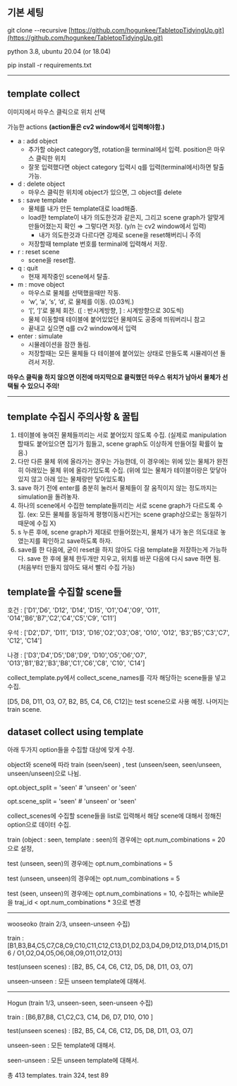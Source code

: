 
## 기본 세팅

git clone --recursive [https://github.com/hogunkee/TabletopTidyingUp.git](https://github.com/hogunkee/TabletopTidyingUp.git)

python 3.8, ubuntu 20.04 (or 18.04)

pip install -r requirements.txt

---

## template collect


이미지에서 마우스 클릭으로 위치 선택

가능한 actions **(action들은 cv2 window에서 입력해야함.)**

- a : add object
    - 추가할 object category명, rotation을 terminal에서 입력. position은 마우스 클릭한 위치
    - 잘못 입력했다면 object category 입력시 q를 입력(terminal에서)하면 탈출 가능.
- d : delete object
    - 마우스 클릭한 위치에 object가 있으면, 그 object를 delete
- s : save template
    - 물체를 내가 만든 template대로 load해줌.
    - load한 template이 내가 의도한것과 같은지, 그리고 scene graph가 알맞게 만들어졌는지 확인 ⇒ 그렇다면 저장. (y/n 는 cv2 window에서 입력)
        - 내가 의도한것과 다르다면 강제로 scene을 reset해버리니 주의
    - 저장할때 template 번호를 terminal에 입력해서 저장.
- r : reset scene
    - scene을 reset함.
- q : quit
    - 현재 제작중인 scene에서 탈출.
- m : move object
    - 마우스로 물체를 선택했을때만 작동.
    - ‘w’, ‘a’, ‘s’, ‘d’, 로 물체를 이동. (0.03씩.)
    - ‘[’, ‘]’로 물체 회전. ([ : 반시계방향, ] : 시계방향으로 30도씩)
    - 물체 이동할때 테이블에 붙어있었던 물체여도 공중에 띄워버리니 참고
    - 끝내고 싶으면 q를 cv2 window에서 입력
- enter : simulate
    - 시뮬레이션을 잠깐 돌림.
    - 저장할때는 모든 물체들 다 테이블에 붙어있는 상태로 만들도록 시뮬레이션 돌려서 저장.

**마우스 클릭을 하지 않으면 이전에 마지막으로 클릭했던 마우스 위치가 남아서 물체가 선택될 수 있으니 주의!**

---

## template 수집시 주의사항 & 꿀팁


1. 테이블에 놓여진 물체들끼리는 서로 붙어있지 않도록 수집. (실제로 manipulation할때도 붙어있으면 집기가 힘들고, scene graph도 이상하게 만들어질 확률이 높음.)
2. 다만 다른 물체 위에 올라가는 경우는 가능한데, 이 경우에는 위에 있는 물체가 완전히 아래있는 물체 위에 올라가있도록 수집. (위에 있는 물체가 테이블이랑은 맞닿아 있지 않고 아래 있는 물체랑만 닿아있도록)
3. save 하기 전에 enter를 충분히 눌러서 물체들이 잘 움직이지 않는 정도까지는 simulation을 돌려놓자.
4. 하나의 scene에서 수집한 template들끼리는 서로 scene graph가 다르도록 수집. (ex: 모든 물체를 동일하게 평행이동시킨거는 scene graph상으로는 동일하기 때문에 수집 X)
5. s 누른 후에, scene graph가 제대로 만들어졌는지, 물체가 내가 놓은 의도대로 놓였는지를 확인하고 save하도록 하자.
6. save를 한 다음에, 굳이 reset을 하지 않아도 다음 template을 저장하는게 가능하다. save 한 후에 물체 한두개만 지우고, 위치를 바꾼 다음에 다시 save 하면 됨. (처음부터 만들지 않아도 돼서 빨리 수집 가능)

## template을 수집할 scene들

호건 : ['D1','D6', 'D12', 'D14', 'D15', 'O1','O4','O9', 'O11', 'O14','B6','B7','C2','C4','C5','C9', 'C11']

우석 : ['D2','D7', 'D11', 'D13', 'D16','O2','O3','O8', 'O10', 'O12', 'B3','B5','C3','C7', 'C12', 'C14']

나경 : ['D3','D4','D5','D8','D9', 'D10','O5','O6','O7', 'O13','B1','B2','B3','B8','C1','C6','C8', 'C10', 'C14']

collect_template.py에서 collect_scene_names를 각자 해당하는 scene들을 넣고 수집.

[D5, D8, D11, O3, O7, B2, B5, C4, C6, C12]는 test scene으로 사용 예정. 나머지는 train scene.


## dataset collect using template
아래 두가지 option들을 수집할 대상에 맞게 수정.

object와 scene에 따라 train (seen/seen) , test (unseen/seen, seen/unseen, unseen/unseen)으로 나뉨.

opt.object_split = 'seen' # 'unseen' or 'seen'

opt.scene_split = 'seen' # 'unseen' or 'seen'

collect_scenes에 수집할 scene들을 list로 입력해서 해당 scene에 대해서 정해진 option으로 데이터 수집.

train (object : seen, template : seen)의 경우에는 opt.num_combinations = 20으로 설정, 

test (unseen, seen)의 경우에는 opt.num_combinations = 5

test (unseen, unseen)의 경우에는 opt.num_combinations = 5

test (seen, unseen)의 경우에는 opt.num_combinations = 10, 수집하는 while문을 traj_id < opt.num_combinations * 3으로 변경

---

wooseoko (train 2/3, unseen-unseen 수집)

train : [B1,B3,B4,C5,C7,C8,C9,C10,C11,C12,C13,D1,D2,D3,D4,D9,D12,D13,D14,D15,D16 \/ O1,O2,O4,O5,O6,O8,O9,O11,O12,O13]

test(unseen scenes) : [B2, B5,  C4, C6, C12, D5, D8, D11, O3, O7]

unseen-unseen : 모든 unseen template에 대해서.

---

Hogun (train 1/3, unseen-seen, seen-unseen 수집)

train : [B6,B7,B8, C1,C2,C3, C14, D6, D7, D10, O10 ] 

test(unseen scenes) : [B2, B5,  C4, C6, C12, D5, D8, D11, O3, O7]

unseen-seen : 모든 template에 대해서.

seen-unseen : 모든 unseen template에 대해서.

총 413 templates. train 324, test 89


